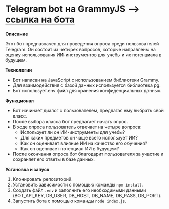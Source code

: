 # Telegram bot на GrammyJS --> [cсылка на бота](https://t.me/survey_quiz_ai_bot)

**Описание**

Этот бот предназначен для проведения опроса среди пользователей Telegram. Он состоит из четырех вопросов, которые направлены на оценку использования ИИ-инструментов для учебы и их потенциала в будущем.

**Технологии**

- Бот написан на JavaScript с использованием библиотеки Grammy.
- Для взаимодействия с базой данных используется библиотека pg.
- Бот использует.env файл для хранения конфиденциальных данных.

**Функционал**

- Бот начинает диалог с пользователем, предлагая ему выбрать свой класс.
- После выбора класса бот предлагает начать опрос.
- В ходе опроса пользователь отвечает на четыре вопроса:
    - Использует ли он ИИ-инструменты для учебы?
    - Для каких предметов он чаще всего использует ИИ?
    - Как он оценивает влияние ИИ на качество его обучения?
    - Как он оценивает потенциал ИИ в будущем?
- После окончания опроса бот благодарит пользователя за участие и сохраняет его ответы в базе данных.

**Установка и запуск**

1. Клонировать репозиторий.
2. Установить зависимости с помощью команды `npm install`.
3. Создать файл `.env` и заполнить его необходимыми данными (BOT_API_KEY, DB_USER, DB_HOST, DB_NAME, DB_PASS, DB_PORT).
4. Запустить бота с помощью команды `node index.js`.
